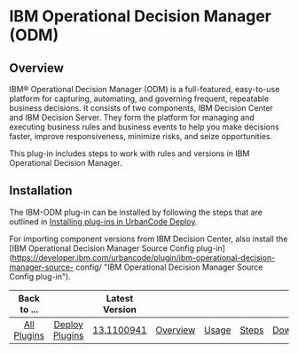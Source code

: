
IBM Operational Decision Manager (ODM)
======================================


Overview
--------


IBM® Operational Decision Manager (ODM) is a full-featured, easy-to-use platform for capturing, 
automating, and governing frequent, repeatable business decisions. It consists of two components, IBM Decision Center 
and IBM Decision Server. They form the platform for managing and executing business rules and business events to help 
you make decisions faster, improve responsiveness, minimize risks, and seize opportunities.


This plug-in includes 
steps to work with rules and versions in IBM Operational Decision Manager.


Installation
------------


The IBM-ODM 
plug-in can be installed by following the steps that are outlined in [Installing plug-ins in UrbanCode 
Deploy](https://www.urbancode.com/resource/installing-plug-ins-in-urbancode-products/ "Installing plug-ins in UrbanCode 
Deploy").


For importing component versions from IBM Decision Center, also install the [IBM Operational Decision 
Manager Source Config plug-in](https://developer.ibm.com/urbancode/plugin/ibm-operational-decision-manager-source-
config/ "IBM Operational Decision Manager Source Config plug-in").








|Back to ...||Latest Version|||||
| :---: | :---: | :---: | :---: | :---: | :---: | :---: |
|[All Plugins](../../index.md)|[Deploy Plugins](../README.md)|[13.1100941](https://raw.githubusercontent.com/UrbanCode/IBM-UCD-PLUGINS/main/files/ibm-odm/ibm-odm-13.1100941.zip)|[Overview](overview.md)|[Usage](usage.md)|[Steps](steps.md)|[Downloads](downloads.md)|
